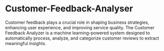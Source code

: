 # Customer-Feedback-Analyser
Customer feedback plays a crucial role in shaping business strategies, enhancing user experience, and improving service quality. The Customer Feedback Analyzer is a machine learning-powered system designed to automatically process, analyze, and categorize customer reviews to extract meaningful insights.

